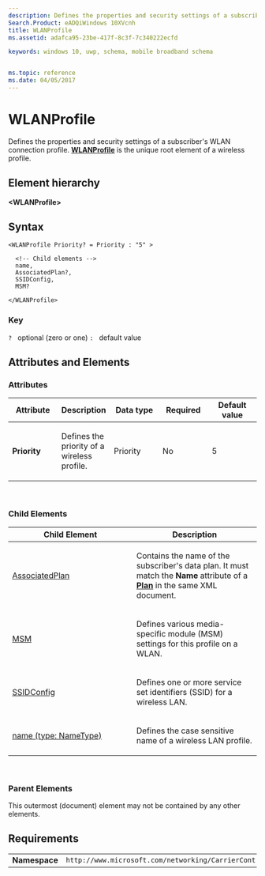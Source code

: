 ```yaml
---
description: Defines the properties and security settings of a subscriber's WLAN connection profile.
Search.Product: eADQiWindows 10XVcnh
title: WLANProfile
ms.assetid: adafca95-23be-417f-8c3f-7c340222ecfd

keywords: windows 10, uwp, schema, mobile broadband schema


ms.topic: reference
ms.date: 04/05/2017
---
```


# WLANProfile


Defines the properties and security settings of a subscriber's WLAN connection profile. [**WLANProfile**](element-wlanprofile.md) is the unique root element of a wireless profile.

## Element hierarchy

**&lt;WLANProfile&gt;**

## Syntax

``` syntax
<WLANProfile Priority? = Priority : "5" >

  <!-- Child elements -->
  name,
  AssociatedPlan?,
  SSIDConfig,
  MSM?

</WLANProfile>
```

### Key

`?`   optional (zero or one)
`:`   default value
## Attributes and Elements


### Attributes

<table>
<colgroup>
<col width="20%" />
<col width="20%" />
<col width="20%" />
<col width="20%" />
<col width="20%" />
</colgroup>
<thead>
<tr class="header">
<th>Attribute</th>
<th>Description</th>
<th>Data type</th>
<th>Required</th>
<th>Default value</th>
</tr>
</thead>
<tbody>
<tr class="odd">
<td><strong>Priority</strong></td>
<td><p>Defines the priority of a wireless profile.</p></td>
<td>Priority</td>
<td>No</td>
<td>5</td>
</tr>
</tbody>
</table>

 

### Child Elements

<table>
<colgroup>
<col width="50%" />
<col width="50%" />
</colgroup>
<thead>
<tr class="header">
<th>Child Element</th>
<th>Description</th>
</tr>
</thead>
<tbody>
<tr class="odd">
<td><a href="element-associatedplan.md">AssociatedPlan</a> </td>
<td><p>Contains the name of the subscriber's data plan. It must match the <strong>Name</strong> attribute of a <a href="/uwp/schemas/mobilebroadbandschema/plans/element-plan"><strong>Plan</strong></a>  in the same XML document.</p></td>
</tr>
<tr class="even">
<td><a href="element-msm.md">MSM</a> </td>
<td><p>Defines various media-specific module (MSM) settings for this profile on a WLAN.</p></td>
</tr>
<tr class="odd">
<td><a href="element-ssidconfig.md">SSIDConfig</a> </td>
<td><p>Defines one or more service set identifiers (SSID) for a wireless LAN.</p></td>
</tr>
<tr class="even">
<td><a href="element-name.md">name (type: NameType)</a> </td>
<td><p>Defines the case sensitive name of a wireless LAN profile.</p></td>
</tr>
</tbody>
</table>

 

### Parent Elements

This outermost (document) element may not be contained by any other elements.

## Requirements

|          |         |
|----------|--------------|
| **Namespace** | `http://www.microsoft.com/networking/CarrierControl/WLAN/v1` |

 

 
